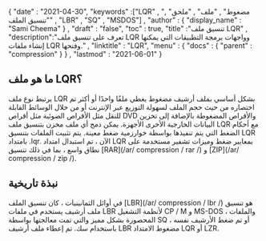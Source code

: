 {
  "date" : "2021-04-30",
  "keywords" :["LQR" , "مضغوط" , "ملف" , "ملحق" , "تنسيق الملف" , "LBR" , "SQ" , "MSDOS"] ,
  "author" : {
    "display_name" : "Sami Cheema"
} ,
  "draft" : "false",
  "toc" : true,
  "title" :"تنسيق ملف LQR" ,
  "description":"تعرف على تنسيق ملف LQR وواجهات برمجة التطبيقات التي يمكنها إنشاء ملفات LQR وفتحها." ,
  "linktitle" : "LQR",
  "menu" : {
    "docs" : {
      "parent" : "compression"
}
} ,
  "lastmod" : "2021-06-01"
}

## ما هو ملف LQR؟ ##

يرتبط نوع ملف LQR بشكل أساسي بملف أرشيف مضغوط يغطي ملفًا واحدًا أو أكثر تم اختصاره من حيث حجم الملف لسهولة التوزيع عبر الإنترنت أو من خلال الوسائط القابلة للنقل مثل الأقراص الضوئية مثل أقراص DVD والأقراص المضغوطة بالإضافة إلى تخزين البيانات الخارجية الأخرى الأجهزة. يمكن دمج أي ملف مخزن بتنسيق ملف LQR مع أحكام الضغط التي يتم تنفيذها بواسطة خوارزمية ضغط معينة. يتم تثبيت الملفات بتنسيق LQR بامتداد .lqr. الآن ، تم استبدال امتداد LQR بمعايير ضغط وميزات تشفير مستخدمة على نطاق واسع ، بما في ذلك تنسيق [RAR](/ar/ compression / rar /) و [ZIP](/ar/ compression / zip /).

## نبذة تاريخية ##

في أوائل الثمانينيات ، كان تنسيق الملف [LBR](/ar/ compression / lbr /) هو تنسيق ملف أرشيف يستخدم في ملفات LBR لأنظمة التشغيل CP / M و MS-DOS ، والملفات المحصورة بشكل مميز والتي تمت معالجتها بواسطة SQ ، أو تم ضغط الأرشيف نفسه باستخدام سك. تم إعطاء ملف أرشيف LBR مضغوط الامتداد LQR أو LZR.


